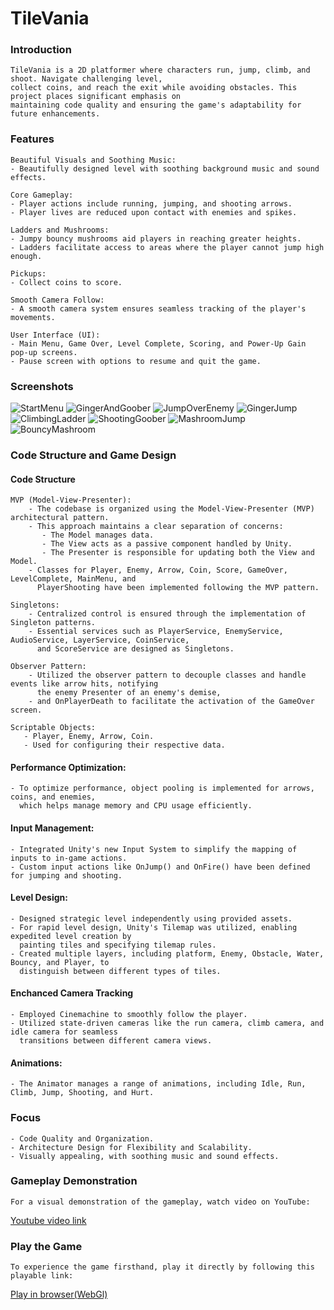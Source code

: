 # TileVania
 
### Introduction

    TileVania is a 2D platformer where characters run, jump, climb, and shoot. Navigate challenging level, 
    collect coins, and reach the exit while avoiding obstacles. This project places significant emphasis on 
    maintaining code quality and ensuring the game's adaptability for future enhancements.

### Features
    Beautiful Visuals and Soothing Music:
    - Beautifully designed level with soothing background music and sound effects.
    
    Core Gameplay:
    - Player actions include running, jumping, and shooting arrows.
    - Player lives are reduced upon contact with enemies and spikes.

    Ladders and Mushrooms:
    - Jumpy bouncy mushrooms aid players in reaching greater heights.
    - Ladders facilitate access to areas where the player cannot jump high enough.

    Pickups:
    - Collect coins to score.

    Smooth Camera Follow:
    - A smooth camera system ensures seamless tracking of the player's movements.
    
    User Interface (UI):
    - Main Menu, Game Over, Level Complete, Scoring, and Power-Up Gain pop-up screens.
    - Pause screen with options to resume and quit the game.
    
### Screenshots
   ![StartMenu](./Screenshots/StartMenu.png)
   ![GingerAndGoober](./Screenshots/GingerAndGoober.png)
   ![JumpOverEnemy](./Screenshots/JumpOverEnemy.png)
   ![GingerJump](./Screenshots/GingerJump.png)
   ![ClimbingLadder](./Screenshots/ClimbingLadder.png)
   ![ShootingGoober](./Screenshots/ShootingGoober.png)
   ![MashroomJump](./Screenshots/MashroomJump.png)
   ![BouncyMashroom](./Screenshots/BouncyMashroom.png)




  
### Code Structure and Game Design
#### Code Structure

    MVP (Model-View-Presenter):
        - The codebase is organized using the Model-View-Presenter (MVP) architectural pattern.
        - This approach maintains a clear separation of concerns:
           - The Model manages data.
           - The View acts as a passive component handled by Unity.
           - The Presenter is responsible for updating both the View and Model.
        - Classes for Player, Enemy, Arrow, Coin, Score, GameOver, LevelComplete, MainMenu, and 
          PlayerShooting have been implemented following the MVP pattern.

    Singletons:
        - Centralized control is ensured through the implementation of Singleton patterns.
        - Essential services such as PlayerService, EnemyService, AudioService, LayerService, CoinService,
          and ScoreService are designed as Singletons.
          
    Observer Pattern:
        - Utilized the observer pattern to decouple classes and handle events like arrow hits, notifying 
          the enemy Presenter of an enemy's demise, 
        - and OnPlayerDeath to facilitate the activation of the GameOver screen.
        
    Scriptable Objects:
       - Player, Enemy, Arrow, Coin.
       - Used for configuring their respective data.
       
#### Performance Optimization:

    - To optimize performance, object pooling is implemented for arrows, coins, and enemies, 
      which helps manage memory and CPU usage efficiently.

#### Input Management:

    - Integrated Unity's new Input System to simplify the mapping of inputs to in-game actions. 
    - Custom input actions like OnJump() and OnFire() have been defined for jumping and shooting.

#### Level Design:
    - Designed strategic level independently using provided assets.
    - For rapid level design, Unity's Tilemap was utilized, enabling expedited level creation by 
      painting tiles and specifying tilemap rules.
    - Created multiple layers, including platform, Enemy, Obstacle, Water, Bouncy, and Player, to 
      distinguish between different types of tiles.

#### Enchanced Camera Tracking

    - Employed Cinemachine to smoothly follow the player. 
    - Utilized state-driven cameras like the run camera, climb camera, and idle camera for seamless 
      transitions between different camera views.

#### Animations:

    - The Animator manages a range of animations, including Idle, Run, Climb, Jump, Shooting, and Hurt.

### Focus
    - Code Quality and Organization.
    - Architecture Design for Flexibility and Scalability.
    - Visually appealing, with soothing music and sound effects. 

### Gameplay Demonstration

    For a visual demonstration of the gameplay, watch video on YouTube:
   [Youtube video link](https://youtu.be/IphgE8X3xno)

### Play the Game

    To experience the game firsthand, play it directly by following this playable link:
   [Play in browser(WebGl)](https://rahul-pargi.itch.io/tilevania)

